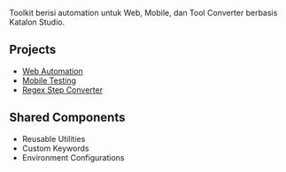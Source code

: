 Toolkit berisi automation untuk Web, Mobile, dan Tool Converter berbasis Katalon Studio.

## Projects
- [Web Automation](./Web/)
- [Mobile Testing](.Mobile/Katalon_Mobile_SwagLabs-main)
- [Regex Step Converter](.Tools/Simple_Regex-main)

## Shared Components
- Reusable Utilities
- Custom Keywords
- Environment Configurations
